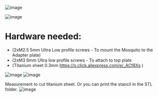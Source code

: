 ![image](https://user-images.githubusercontent.com/37383368/143982841-a700927a-6d3a-4ea6-bcc3-9d1d4229d379.png)


![image](https://user-images.githubusercontent.com/37383368/143985275-7765dd37-95b5-4ddc-955a-6463666d065a.png)

# Hardware needed:

- (2xM2.5 5mm Ultra Low profile screws - To mount the Mosquito to the Adapter plate)
- (2xM3 6mm Ultra low profile screws - To attach to top plate 
- (Titanium sheet 0.3mm  https://s.click.aliexpress.com/e/_ACf8Xs )



![image](https://user-images.githubusercontent.com/37383368/143983555-904d21c1-04ec-47c7-8d3e-ba36fb0adce2.png)
![image](https://user-images.githubusercontent.com/37383368/143984007-2a22bd06-bead-4b8c-9b3f-7f3cef70b7b0.png)

Measurement to cut titanium sheet. Or you can print the stancil in the STL folder.
![image](https://user-images.githubusercontent.com/37383368/143984940-0e7289be-4b25-4ee0-92b1-47c26c67712d.png)



